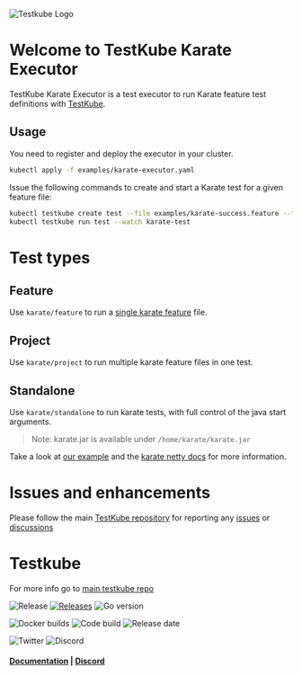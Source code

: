 ![Testkube Logo](https://raw.githubusercontent.com/kubeshop/testkube/main/assets/testkube-color-gray.png)

# Welcome to TestKube Karate Executor

TestKube Karate Executor is a test executor to run Karate feature test definitions with [TestKube](https://testkube.io).

## Usage

You need to register and deploy the executor in your cluster.

```bash
kubectl apply -f examples/karate-executor.yaml
```

Issue the following commands to create and start a Karate test for a given feature file:

```bash
kubectl testkube create test --file examples/karate-success.feature --type "karate/feature" --name karate-test
kubectl testkube run test --watch karate-test
```

# Test types

## Feature
Use `karate/feature` to run a [single karate feature](examples/karate-success.feature) file.

## Project
Use `karate/project` to run multiple karate feature files in one test.

## Standalone
Use `karate/standalone` to run karate tests, with full control of the java start arguments.
> Note: karate.jar is available under `/home/karate/karate.jar`

Take a look at [our example](examples/karate-standalone-test.yaml) and the [karate netty docs](https://karatelabs.github.io/karate/karate-netty/) for more information.

# Issues and enhancements

Please follow the main [TestKube repository](https://github.com/kubeshop/testkube) for reporting any [issues](https://github.com/kubeshop/testkube/issues) or [discussions](https://github.com/kubeshop/testkube/discussions)

# Testkube

For more info go to [main testkube repo](https://github.com/kubeshop/testkube)

![Release](https://img.shields.io/github/v/release/kubeshop/testkube) [![Releases](https://img.shields.io/github/downloads/kubeshop/testkube/total.svg)](https://github.com/kubeshop/testkube/tags?label=Downloads) ![Go version](https://img.shields.io/github/go-mod/go-version/kubeshop/testkube)

![Docker builds](https://img.shields.io/docker/automated/kubeshop/testkube-api-server) ![Code build](https://img.shields.io/github/workflow/status/kubeshop/testkube/Code%20build%20and%20checks) ![Release date](https://img.shields.io/github/release-date/kubeshop/testkube)

![Twitter](https://img.shields.io/twitter/follow/thekubeshop?style=social) ![Discord](https://img.shields.io/discord/884464549347074049)
 #### [Documentation](https://kubeshop.github.io/testkube) | [Discord](https://discord.gg/hfq44wtR6Q)

